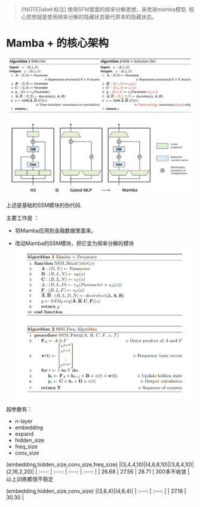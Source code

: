 > [!NOTE|label:标注]
> 使用SFM里面的频率分解思想，来改进mamba模型. 核心思想就是使用频率分解的隐藏状态替代原本的隐藏状态。

# Mamba + 的核心架构
![ssm_strc](image/s4_s6.png)

![ssm_strc](image/Mamba.png)

上述是基础的SSM模块的伪代码. 

主要工作是 ：
- 将Mamba应用到金融数据里面来。

- 改动Mamba的SSM模块，把它变为频率分解的模块
![ssm_strc](image/mamba_freq.png)


超参数有：
- n-layer
- embedding
- expand
- hidden_size
- freq_size
- conv_size

(embedding,hidden_size,conv_size,freq_size)
|(3,4,4,10)|(4,8,8,10)|(3,8,4,10)|(2,16,2,20)|
| :---: | :---: | :---: | :---: |
| 26.68 | 27.56 | 28.71 | 300多不收敛 |
以上训练都很不稳定

(embedding,hidden_size,conv_size)
|(3,8,4)|(4,8,4)|
| :---: | :---: | 
| 27.16 | 30.30 |







